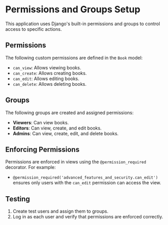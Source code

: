 # Permissions and Groups Setup

This application uses Django's built-in permissions and groups to control access to specific actions.

## Permissions
The following custom permissions are defined in the `Book` model:
- `can_view`: Allows viewing books.
- `can_create`: Allows creating books.
- `can_edit`: Allows editing books.
- `can_delete`: Allows deleting books.

## Groups
The following groups are created and assigned permissions:
- **Viewers**: Can view books.
- **Editors**: Can view, create, and edit books.
- **Admins**: Can view, create, edit, and delete books.

## Enforcing Permissions
Permissions are enforced in views using the `@permission_required` decorator. For example:
- `@permission_required('advanced_features_and_security.can_edit')` ensures only users with the `can_edit` permission can access the view.

## Testing
1. Create test users and assign them to groups.
2. Log in as each user and verify that permissions are enforced correctly.